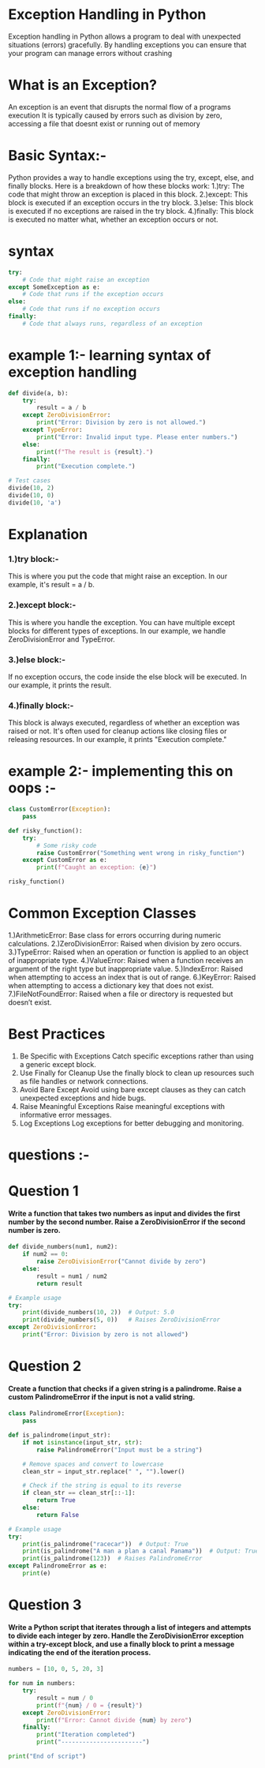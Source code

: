 # Exception Handling in Python
Exception handling in Python allows a program to deal with unexpected situations (errors) gracefully. By handling exceptions you can ensure that your program can manage errors without crashing

# What is an Exception?
An exception is an event that disrupts the normal flow of a programs execution It is typically caused by errors such as division by zero, accessing a file that doesnt exist or running out of memory


# Basic Syntax:-
Python provides a way to handle exceptions using the try, except, else, and finally blocks. Here is a breakdown of how these blocks work:
1.)try: The code that might throw an exception is placed in this block.
2.)except: This block is executed if an exception occurs in the try block.
3.)else: This block is executed if no exceptions are raised in the try block.
4.)finally: This block is executed no matter what, whether an exception occurs or not.

# syntax
```python
try:
    # Code that might raise an exception
except SomeException as e:
    # Code that runs if the exception occurs
else:
    # Code that runs if no exception occurs
finally:
    # Code that always runs, regardless of an exception
```

# example 1:- learning syntax of exception handling 
```python
def divide(a, b):
    try:
        result = a / b
    except ZeroDivisionError:
        print("Error: Division by zero is not allowed.")
    except TypeError:
        print("Error: Invalid input type. Please enter numbers.")
    else:
        print(f"The result is {result}.")
    finally:
        print("Execution complete.")

# Test cases
divide(10, 2)   
divide(10, 0)   
divide(10, 'a') 

```
# Explanation
### 1.)try block:-
 This is where you put the code that might raise an exception. In our example, it's result = a / b.
### 2.)except block:-
 This is where you handle the exception. You can have multiple except blocks for different types of exceptions. In our  example, we handle ZeroDivisionError and TypeError.
### 3.)else block:-
 If no exception occurs, the code inside the else block will be executed. In our example, it prints the result.
### 4.)finally block:- 
This block is always executed, regardless of whether an exception was raised or not. It's often used for cleanup actions like closing files or releasing resources. In our example, it prints "Execution complete."

# example 2:- implementing this on oops :-
```python
class CustomError(Exception):
    pass

def risky_function():
    try:
        # Some risky code
        raise CustomError("Something went wrong in risky_function")
    except CustomError as e:
        print(f"Caught an exception: {e}")

risky_function()
```

# Common Exception Classes
1.)ArithmeticError: Base class for errors occurring during numeric calculations.
2.)ZeroDivisionError: Raised when division by zero occurs.
3.)TypeError: Raised when an operation or function is applied to an object of inappropriate type.
4.)ValueError: Raised when a function receives an argument of the right type but inappropriate value.
5.)IndexError: Raised when attempting to access an index that is out of range.
6.)KeyError: Raised when attempting to access a dictionary key that does not exist.
7.)FileNotFoundError: Raised when a file or directory is requested but doesn’t exist.


# Best Practices
1. Be Specific with Exceptions
Catch specific exceptions rather than using a generic except block.
2. Use Finally for Cleanup
Use the finally block to clean up resources such as file handles or network connections.
3. Avoid Bare Except
Avoid using bare except clauses as they can catch unexpected exceptions and hide bugs.
4. Raise Meaningful Exceptions
Raise meaningful exceptions with informative error messages.
5. Log Exceptions
Log exceptions for better debugging and monitoring.




# questions :-
# Question 1
#### Write a function that takes two numbers as input and divides the first number by the second number. Raise a ZeroDivisionError if the second number is zero.
```python
def divide_numbers(num1, num2):
    if num2 == 0:
        raise ZeroDivisionError("Cannot divide by zero")
    else:
        result = num1 / num2
        return result

# Example usage
try:
    print(divide_numbers(10, 2))  # Output: 5.0
    print(divide_numbers(5, 0))   # Raises ZeroDivisionError
except ZeroDivisionError:
    print("Error: Division by zero is not allowed")
```
# Question 2
#### Create a function that checks if a given string is a palindrome. Raise a custom PalindromeError if the input is not a valid string.

```python 
class PalindromeError(Exception):
    pass

def is_palindrome(input_str):
    if not isinstance(input_str, str):
        raise PalindromeError("Input must be a string")

    # Remove spaces and convert to lowercase
    clean_str = input_str.replace(" ", "").lower()

    # Check if the string is equal to its reverse
    if clean_str == clean_str[::-1]:
        return True
    else:
        return False

# Example usage
try:
    print(is_palindrome("racecar"))  # Output: True
    print(is_palindrome("A man a plan a canal Panama"))  # Output: True
    print(is_palindrome(123))  # Raises PalindromeError
except PalindromeError as e:
    print(e)
```
# Question 3
#### Write a Python script that iterates through a list of integers and attempts to divide each integer by zero. Handle the ZeroDivisionError exception within a try-except block, and use a finally block to print a message indicating the end of the iteration process.
```python
numbers = [10, 0, 5, 20, 3]

for num in numbers:
    try:
        result = num / 0
        print(f"{num} / 0 = {result}")
    except ZeroDivisionError:
        print(f"Error: Cannot divide {num} by zero")
    finally:
        print("Iteration completed")
        print("-----------------------")

print("End of script")
```